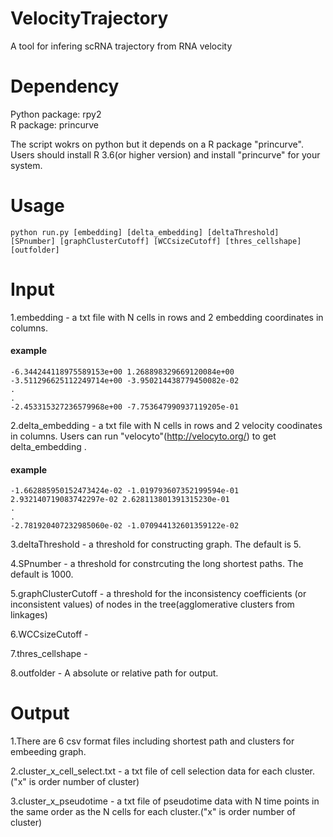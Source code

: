 # VelocityTrajectory
A tool for infering scRNA trajectory from RNA velocity
# Dependency
Python package:   rpy2
<br>R package:   princurve  

The script wokrs on python but it depends on a R package "princurve".   
Users should install R 3.6(or higher version) and install "princurve" for your system.

# Usage
```
python run.py [embedding] [delta_embedding] [deltaThreshold] [SPnumber] [graphClusterCutoff] [WCCsizeCutoff] [thres_cellshape] [outfolder]
```
# Input
1.embedding - a txt file with N cells in  rows and 2 embedding coordinates in columns.  
#### example  
```
-6.344244118975589153e+00 1.268898329669120084e+00
-3.511296625112249714e+00 -3.950214438779450082e-02
.
.
-2.453315327236579968e+00 -7.753647990937119205e-01
```

2.delta_embedding - a txt file with N cells in rows and 2 velocity coodinates in columns. Users can run "velocyto"(http://velocyto.org/) to get delta_embedding .  
#### example  
```
-1.662885950152473424e-02 -1.019793607352199594e-01
2.932140719083742297e-02 2.628113801391315230e-01
.
.
-2.781920407232985060e-02 -1.070944132601359122e-02
```
3.deltaThreshold - a threshold for constructing graph. The default is 5.  

4.SPnumber - a threshold for constrcuting the long shortest paths. The default is 1000.  

5.graphClusterCutoff -  a threshold for the inconsistency coefficients (or inconsistent values) of nodes in the tree(agglomerative clusters from linkages)  

6.WCCsizeCutoff - 

7.thres_cellshape -  

8.outfolder - A absolute or relative path for output. 


# Output

1.There are 6 csv format files including shortest path and clusters for embeeding graph.

2.cluster_x_cell_select.txt - a txt file of cell selection data for each cluster.("x" is order number of cluster)

3.cluster_x_pseudotime - a txt file of pseudotime data with N time points in the same order as the N cells for each cluster.("x" is order number of cluster)

